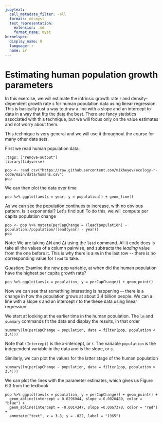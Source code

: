 ```yaml
---
jupytext:
  cell_metadata_filter: -all
  formats: md:myst
  text_representation:
    extension: .md
    format_name: myst
kernelspec:
  display_name: R
  language: r
  name: ir
---
```


# Estimating human population growth parameters

In this exercise, we will estimate the intrinsic growth rate $r$ and density-dependent growth rate $s$ for human population data using linear regression. This is basically just a way to draw a line with a slope and an intercept to data in a way that fits the data the best. There are fancy statistics associated with this technique, but we will focus only on the value estimates and not worry about them.

This technique is very general and we will use it throughout the course for many other data sets.

First we read human population data.

```{code-cell}
:tags: ["remove-output"]
library(tidyverse)
```

```{code-cell}
pop <- read_csv("https://raw.githubusercontent.com/mikheyev/ecology-r-code/main/data/humans.csv")
pop
```

We can then plot the data over time

```{code-cell}
pop %>% ggplot(aes(x = year, y = population)) + geom_line()
```

As we can see the population continues to increase, with no obvious pattern. Is it exponential? Let's find out!
To do this, we will compute per capita population change

```{code-cell}
pop <- pop %>% mutate(perCapChange = (lead(population) - population)/population/(lead(year) - year))
pop
```

Note: We are taking $\Delta N$ and $\Delta t$ using the `lead` command. All it code does is take all the values of a column pairwise, and subtracts the *leading* value from the one before it. This is why there is a `NA` in the last row -- there is no corresponding value for `lead` to take.

*Question:* Examine the new pop variable, at when did the human population have the highest per capita growth rate?


```{code-cell}
pop %>% ggplot(aes(x = population, y = perCapChange)) + geom_point()
```

Now we can see that something interesting is happening -- there is a change in how the population grows at about 3.4 billion people. We can a line with a slope $s$ and an intercept $r$ to the these data using linear regression.

We start at looking at the earlier time in the human population. The `lm` and `summary` commands fit the data and display the results, in that order
```{code-cell}
summary(lm(perCapChange ~ population, data = filter(pop, population < 3.4)))
```

Note that `(Intercept)` is the x-intercept, or $r$. The variable `population` is the independent variable in the data and is the slope, or $s$.

Similarly, we can plot the values for the latter stage of the human population

```{code-cell}
summary(lm(perCapChange ~ population, data = filter(pop, population > 3.4)))
```

We can plot the lines with the parameter estimates, which gives us Figure 6.3 from the textbook.

```{code-cell}
pop %>% ggplot(aes(x = population, y = perCapChange)) + geom_point() +
  geom_abline(intercept = 0.0296044, slope =-0.0026489, color = "blue") +
  geom_abline(intercept = -0.0014347, slope =0.0067378, color = "red") +
  annotate("text", x = 3.8, y = .022, label = "1965")
```